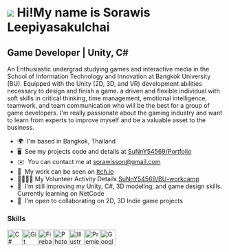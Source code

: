 ![](https://user-images.githubusercontent.com/18350557/176309783-0785949b-9127-417c-8b55-ab5a4333674e.gif) Hi!My name is Sorawis Leepiyasakulchai
================================================================================================================================================

Game Developer | Unity, C#
--------------------------

An Enthusiastic undergrad studying games and interactive media in the School of Information Technology and Innovation at Bangkok University (BU). Equipped with the Unity (2D, 3D, and VR) development abilities necessary to design and finish a game. a driven and flexible individual with soft skills in critical thinking, time management, emotional intelligence, teamwork, and team communication who will be the best for a group of game developers. I'm really passionate about the gaming industry and want to learn from experts to improve myself and be a valuable asset to the business.

* 🌍  I'm based in Bangkok, Thailand
* 🖥️  See my projects code and details at [SuNnY54569/Portfolio](http://https://github.com/SuNnY54569/Portfolio)
* ✉️  You can contact me at [sorawisson@gmail.com](mailto:sorawisson@gmail.com)
* 🚀  My work can be seen on [Itch.io](http://sunny54569.itch.io/)
* 🫱🏻‍🫲🏽  My Volunteer Activity Details [SuNnY54569/BU-workcamp](https://github.com/SuNnY54569/BU-workcamp)
* 🧠  I'm still improving my Unity, C#, 3D modeling, and game design skills. Currently learning on NetCode
* 🤝  I'm open to collaborating on 2D, 3D Indie game projects

### Skills

<p align="left">
<a href="https://docs.microsoft.com/en-us/dotnet/csharp/" target="_blank" rel="noreferrer"><img src="https://raw.githubusercontent.com/danielcranney/readme-generator/main/public/icons/skills/csharp-colored.svg" width="36" height="36" alt="C#" /></a><a href="https://git-scm.com/" target="_blank" rel="noreferrer"><img src="https://raw.githubusercontent.com/danielcranney/readme-generator/main/public/icons/skills/git-colored.svg" width="36" height="36" alt="Git" /></a><a href="https://firebase.google.com/" target="_blank" rel="noreferrer"><img src="https://raw.githubusercontent.com/danielcranney/readme-generator/main/public/icons/skills/firebase-colored.svg" width="36" height="36" alt="Firebase" /></a><a href="https://www.adobe.com/uk/products/photoshop.html" target="_blank" rel="noreferrer"><img src="https://raw.githubusercontent.com/danielcranney/readme-generator/main/public/icons/skills/photoshop-colored.svg" width="36" height="36" alt="Photoshop" /></a><a href="https://www.adobe.com/uk/products/illustrator.html" target="_blank" rel="noreferrer"><img src="https://raw.githubusercontent.com/danielcranney/readme-generator/main/public/icons/skills/illustrator-colored.svg" width="36" height="36" alt="Illustrator" /></a><a href="https://www.adobe.com/uk/products/premiere.html" target="_blank" rel="noreferrer"><img src="https://raw.githubusercontent.com/danielcranney/readme-generator/main/public/icons/skills/premierepro-colored.svg" width="36" height="36" alt="Premiere Pro" /></a><a href="https://cloud.google.com/" target="_blank" rel="noreferrer"><img src="https://raw.githubusercontent.com/danielcranney/readme-generator/main/public/icons/skills/googlecloud-colored.svg" width="36" height="36" alt="Google Cloud" /></a>
</p> 

###





